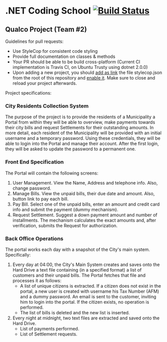 # .NET Coding School [![Build Status](https://travis-ci.org/akritikos/akritikos.github.io.svg?branch=master)](https://travis-ci.com/akritikos/qualco)

## Qualco Project (Team #2)

Guidelines for pull requests:

* Use StyleCop for consistent code styling
* Provide full documentation on classes & methods
* Your PR should be able to be build cross-platform (Current CI implementation is Travis CI, on Ubuntu Trusty using dotnet 2.0.0)
* Upon adding a new project, you should [add as link](https://tinyurl.com/yc5rbzhl) the file stylecop.json from the root of this repository and [enable it](https://tinyurl.com/yczleafl). Make sure to close and reload your project afterwards.

Project specifications:

### City Residents Collection System

The purpose of the project is to provide the residents of a Municipality a Portal from within they will be able to overview, make payments towards their city bills and request Settlements for their outstanding amounts.
In more detail, each resident of the Municipality will be provided with an initial username and a temporary password. Using these credentials, they will be able to login into the Portal and manage their account. After the first login, they will be asked to update the password to a permanent one.

### Front End Specification

The Portal will contain the following screens:

1. User Management. View the Name, Address and telephone info. Also, change password.
1. Manage Bills. View the unpaid bills, their due date and amount. Also, button link to pay each bill.
1. Pay Bill. Select one of the unpaid bills, enter an amount and credit card info and submit the payment (dummy mechanism).
1. Request Settlement. Suggest a down payment amount and number of installments. The mechanism calculates the exact amounts and, after verification, submits the Request for authorization.

### Back Office Operations

The portal works each day with a snapshot of the City's main system. Specifically:

1. Every day at 04:00, the City's Main System creates and saves onto the Hard Drive a text file containing (in a specified format) a list of customers and their unpaid bills. The Portal fetches that file and processes it as follows:
    * A list of unique citizens is extracted. If a citizen does not exist in the portal, a new user is created with username his Tax Number (AFM) and a dummy password. An email is sent to the customer, inviting him to login into the portal. If the citizen exists, no operation is performed.
    * The list of bills is deleted and the new list is inserted.
1. Every night at midnight, two text files are extracted and saved onto the Hard Drive.
    * List of payments performed.
    * List of Settlement requests.
